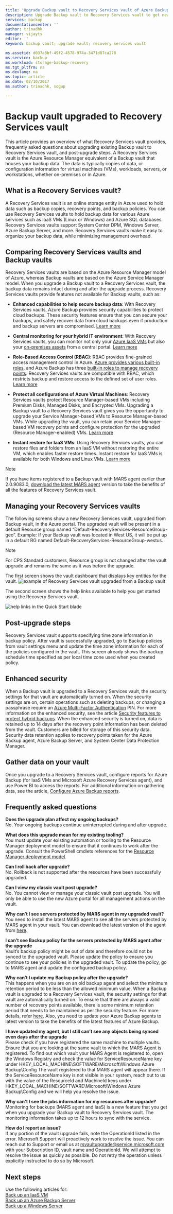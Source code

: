 ```yaml
---
title: 'Upgrade Backup vault to Recovery Services vault of Azure Backup | Microsoft Docs'
description: Upgrade Backup vault to Recovery Services vault to get new features like backup of Resource manager VMs, enhanced security, VMware VM backup and System State backup for Windows Servers
services: backup
documentationcenter: ''
author: trinadhk
manager: vijayts
editor: ''
keyword: backup vault; upgrade vault; recovery services vault

ms.assetid: d037a8bf-49f2-4578-974a-3471d87ca278
ms.service: backup
ms.workload: storage-backup-recovery
ms.tgt_pltfrm: na
ms.devlang: na
ms.topic: article
ms.date: 02/10/2017
ms.author: trinadhk, sogup

---
```

# Backup vault upgraded to Recovery Services vault
This article provides an overview of what Recovery Services vault provides, frequently asked questions about upgrading existing Backup vault to Recovery Services vault, and post-upgrade steps. A Recovery Services vault is the Azure Resource Manager equivalent of a Backup vault that houses your backup data. The data is typically copies of data, or configuration information for virtual machines (VMs), workloads, servers, or workstations, whether on-premises or in Azure.

## What is a Recovery Services vault?
A Recovery Services vault is an online storage entity in Azure used to hold data such as backup copies, recovery points, and backup policies. You can use Recovery Services vaults to hold backup data for various Azure services such as IaaS VMs (Linux or Windows) and Azure SQL databases. Recovery Services vaults support System Center DPM, Windows Server, Azure Backup Server, and more. Recovery Services vaults make it easy to organize your backup data, while minimizing management overhead.

## Comparing Recovery Services vaults and Backup vaults
Recovery Services vaults are based on the Azure Resource Manager model of Azure, whereas Backup vaults are based on the Azure Service Manager model. When you upgrade a Backup vault to a Recovery Services vault, the backup data remains intact during and after the upgrade process. Recovery Services vaults provide features not available for Backup vaults, such as:

- **Enhanced capabilities to help secure backup data**: With Recovery Services vaults, Azure Backup provides security capabilities to protect cloud backups. These security features ensure that you can secure your backups, and safely recover data from cloud backups even if production and backup servers are compromised. [Learn more](backup-azure-security-feature.md)

- **Central monitoring for your hybrid IT environment**: With Recovery Services vaults, you can monitor not only your [Azure IaaS VMs](backup-azure-manage-vms.md) but also your [on-premises assets](backup-azure-manage-windows-server.md#manage-backup-items) from a central portal. [Learn more](http://azure.microsoft.com/blog/alerting-and-monitoring-for-azure-backup)

- **Role-Based Access Control (RBAC)**: RBAC provides fine-grained access management control in Azure. [Azure provides various built-in roles](../role-based-access-control/built-in-roles.md), and Azure Backup has three [built-in roles to manage recovery points](backup-rbac-rs-vault.md). Recovery Services vaults are compatible with RBAC, which restricts backup and restore access to the defined set of user roles. [Learn more](backup-rbac-rs-vault.md)

- **Protect all configurations of Azure Virtual Machines**: Recovery Services vaults protect Resource Manager-based VMs including Premium Disks, Managed Disks, and Encrypted VMs. Upgrading a Backup vault to a Recovery Services vault gives you the opportunity to upgrade your Service Manager-based VMs to Resource Manager-based VMs. While upgrading the vault, you can retain your Service Manager-based VM recovery points and configure protection for the upgraded (Resource Manager-enabled) VMs. [Learn more](http://azure.microsoft.com/blog/azure-backup-recovery-services-vault-ga)

- **Instant restore for IaaS VMs**: Using Recovery Services vaults, you can restore files and folders from an IaaS VM without restoring the entire VM, which enables faster restore times. Instant restore for IaaS VMs is available for both Windows and Linux VMs. [Learn more](http://azure.microsoft.com/blog/instant-file-recovery-from-azure-linux-vm-backup-using-azure-backup-preview)

> [!NOTE]
> If you have items registered to a Backup vault with MARS agent earlier than 2.0.9083.0, [download the latest MARS agent]( http://download.microsoft.com/download/F/4/B/F4B06356-150F-4DB0-8AD8-95B4DB4BBF7C/MARSAgentInstaller.exe) version to take the benefits of all the features of Recovery Services vault. 
> 

## Managing your Recovery Services vaults
The following screens show a new Recovery Services vault, upgraded from Backup vault, in the Azure portal. The upgraded vault will be present in a default Resource group named “Default-RecoveryServices-ResourceGroup-geo”. 
Example: If your Backup vault was located in West US, it will be put up in a default RG named Default-RecoveryServices-ResourceGroup-westus.
> [!NOTE]
> For CPS Standard customers, Resource group is not changed after the vault upgrade and remains the same as it was before the upgrade.

The first screen shows the vault dashboard that displays key entities for the vault.
![example of Recovery Services vault upgraded from a Backup vault](./media/backup-azure-upgrade-backup-to-recovery-services/upgraded-rs-vault-in-dashboard.png)

The second screen shows the help links available to help you get started using the Recovery Services vault.

![help links in the Quick Start blade](./media/backup-azure-upgrade-backup-to-recovery-services/quick-start-w-help-links.png)

## Post-upgrade steps
Recovery Services vault supports specifying time zone information in backup policy. After vault is successfully upgraded, go to Backup policies from vault settings menu and update the time zone information for each of the policies configured in the vault. This screen already shows the backup schedule time specified as per local time zone used when you created policy. 

## Enhanced security
When a Backup vault is upgraded to a Recovery Services vault, the security settings for that vault are automatically turned on. When the security settings are on, certain operations such as deleting backups, or changing a passphrase require an [Azure Multi-Factor Authentication](../active-directory/authentication/multi-factor-authentication.md) PIN. For more information on the enhanced security, see the article [Security features to protect hybrid backups](backup-azure-security-feature.md). 
When the enhanced security is turned on, data is retained up to 14 days after the recovery point information has been deleted from the vault. Customers are billed for storage of this security data. Security data retention applies to recovery points taken for the Azure Backup agent, Azure Backup Server, and System Center Data Protection Manager. 

## Gather data on your vault
Once you upgrade to a Recovery Services vault, configure reports for Azure Backup (for IaaS VMs and Microsoft Azure Recovery Services agent), and use Power BI to access the reports. For additional information on gathering data, see the article, [Configure Azure Backup reports](backup-azure-configure-reports.md).

## Frequently asked questions

**Does the upgrade plan affect my ongoing backups?**</br>
No. Your ongoing backups continue uninterrupted during and after upgrade.

**What does this upgrade mean for my existing tooling?**</br>
You must update your existing automation or tooling to the Resource Manager deployment model to ensure that it continues to work after the upgrade. Consult the PowerShell cmdlets references for the [Resource Manager deployment model](backup-client-automation.md).

**Can I roll back after upgrade?**</br>
No. Rollback is not supported after the resources have been successfully upgraded.

**Can I view my classic vault post upgrade?**</br>
No. You cannot view or manage your classic vault post upgrade. You will only be able to use the new Azure portal for all management actions on the vault.

**Why can’t I see servers protected by MARS agent in my upgraded vault?**</br>
You need to install the latest MARS agent to see all the servers protected by MARS agent in your vault. You can download the latest version of the agent from [here]( http://download.microsoft.com/download/F/4/B/F4B06356-150F-4DB0-8AD8-95B4DB4BBF7C/MARSAgentInstaller.exe).

**I can’t see Backup policy for the servers protected by MARS agent after the upgrade**</br>
Vault’s backup policy might be out of date and therefore could not be synced to the upgraded vault. Please update the policy to ensure you continue to see your policies in the upgraded vault.
To update the policy, go to MARS agent and update the configured backup policy.

**Why can’t I update my Backup policy after the upgrade?**</br>
This happens when you are on an old backup agent and select the minimum retention period to be less than the allowed minimum value. When a Backup vault is upgraded to a Recovery Services vault, the security settings for that vault are automatically turned on. To ensure that there are always a valid number of recovery points available, there is some minimum retention period that needs to be maintained as per the security feature. For more details, refer [here](backup-azure-security-feature.md).
Also, you need to update your Azure Backup agents to latest version to take the benefits of the latest features of Azure Backup.

**I have updated my agent, but I still can’t see any objects being synced even days after the upgrade**</br>
Please check if you have registered the same machine to multiple vaults. Ensure that you are looking at the same vault to which the MARS Agent is registered. To find out which vault your MARS Agent is registered to, open the Windows Registry and check the value for ServiceResourceName key under HKEY_LOCAL_MACHINE\SOFTWARE\Microsoft\Windows Azure Backup\Config
The vault registered to that MARS agent will appear there. If the ServiceResourceName key is not visible in your system, reach out to us with the value of the ResourceId and MachineId keys under HKEY_LOCAL_MACHINE\SOFTWARE\Microsoft\Windows Azure Backup\Config and we will help you resolve the issue.

**Why can't I see the jobs information for my resources after upgrade?**</br>
Monitoring for backups (MARS agent and IaaS) is a new feature that you get when you upgrade your Backup vault to Recovery Services vault. The monitoring information takes up to 12 hours to sync with the service.

**How do I report an issue?**</br>
If any portion of the vault upgrade fails, note the OperationId listed in the error. Microsoft Support will proactively work to resolve the issue. You can reach out to Support or email us at rsvaultupgrade@service.microsoft.com with your Subscription ID, vault name and OperationId. We will attempt to resolve the issue as quickly as possible. Do not retry the operation unless explicitly instructed to do so by Microsoft.

## Next steps
Use the following articles for:</br>
[Back up an IaaS VM](backup-azure-arm-vms-prepare.md)</br>
[Back up an Azure Backup Server](backup-azure-microsoft-azure-backup.md)</br>
[Back up a Windows Server](backup-configure-vault.md)
